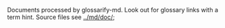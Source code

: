 Documents processed by glossarify-md. Look out for glossary links with a term hint. Source files see [../md/doc/](../md/doc);
